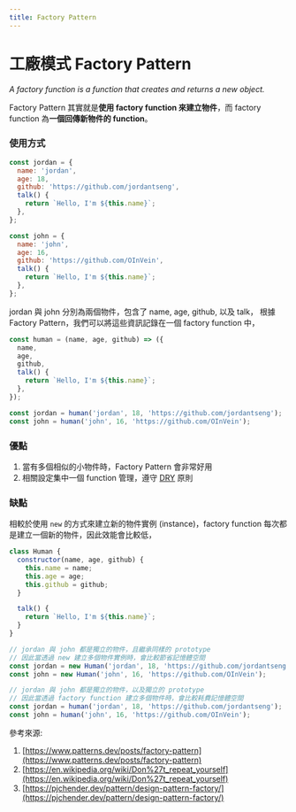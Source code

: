 ```yaml
---
title: Factory Pattern
---
```


# 工廠模式 Factory Pattern

_A factory function is a function that creates and returns a new object._

Factory Pattern 其實就是**使用 factory function 來建立物件**，而 factory function 為**一個回傳新物件的 function**。

### 使用方式

```js
const jordan = {
  name: 'jordan',
  age: 18,
  github: 'https://github.com/jordantseng',
  talk() {
    return `Hello, I'm ${this.name}`;
  },
};

const john = {
  name: 'john',
  age: 16,
  github: 'https://github.com/OInVein',
  talk() {
    return `Hello, I'm ${this.name}`;
  },
};
```

jordan 與 john 分別為兩個物件，包含了 name, age, github, 以及 talk，
根據 Factory Pattern，我們可以將這些資訊記錄在一個 factory function 中，

```js
const human = (name, age, github) => ({
  name,
  age,
  github,
  talk() {
    return `Hello, I'm ${this.name}`;
  },
});

const jordan = human('jordan', 18, 'https://github.com/jordantseng');
const john = human('john', 16, 'https://github.com/OInVein');
```

### 優點

1. 當有多個相似的小物件時，Factory Pattern 會非常好用
2. 相關設定集中一個 function 管理，遵守 [DRY](https://en.wikipedia.org/wiki/Don%27t_repeat_yourself) 原則

### 缺點

相較於使用 `new` 的方式來建立新的物件實例 (instance)，factory function 每次都是建立一個新的物件，因此效能會比較低，

```js
class Human {
  constructor(name, age, github) {
    this.name = name;
    this.age = age;
    this.github = github;
  }

  talk() {
    return `Hello, I'm ${this.name}`;
  }
}

// jordan 與 john 都是獨立的物件，且繼承同樣的 prototype
// 因此當透過 new 建立多個物件實例時，會比較節省記憶體空間
const jordan = new Human('jordan', 18, 'https://github.com/jordantseng');
const john = new Human('john', 16, 'https://github.com/OInVein');

// jordan 與 john 都是獨立的物件，以及獨立的 prototype
// 因此當透過 factory function 建立多個物件時，會比較耗費記憶體空間
const jordan = human('jordan', 18, 'https://github.com/jordantseng');
const john = human('john', 16, 'https://github.com/OInVein');
```

參考來源:

1. [https://www.patterns.dev/posts/factory-pattern](https://www.patterns.dev/posts/factory-pattern)
2. [https://en.wikipedia.org/wiki/Don%27t_repeat_yourself](https://en.wikipedia.org/wiki/Don%27t_repeat_yourself)
3. [https://pjchender.dev/pattern/design-pattern-factory/](https://pjchender.dev/pattern/design-pattern-factory/)
